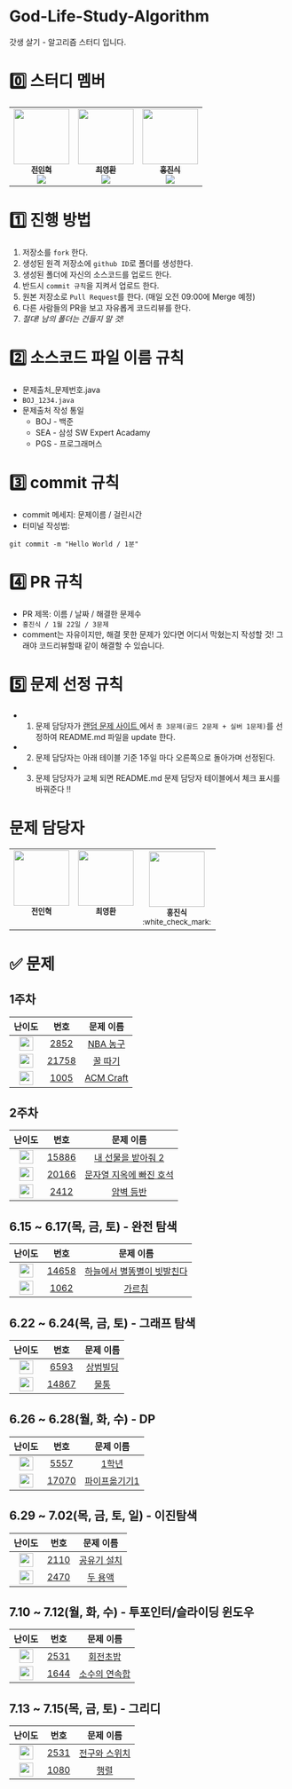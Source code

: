 # God-Life-Study-Algorithm

갓생 살기 - 알고리즘 스터디 입니다.

# 0️⃣ 스터디 멤버

<table>
    <tr>
        <td align="center">
	    <a href="https://github.com/wjs5025">
	    	<img src="https://avatars.githubusercontent.com/u/21137298?v=4?s=100" width="100px;" alt=""/>
	    	<br/>
	    	<sub>
	    	<b>전인혁</b>
	    	<br/>
	    	<img src="https://us-central1-progress-markdown.cloudfunctions.net/progress/100"/>
	        </sub>
	    </a>
	    <br />
	</td>
        <td align="center">
	    <a href="https://github.com/longBright">
	    	<img src="https://avatars.githubusercontent.com/u/74171272?v=4?s=100" width="100px;" alt=""/>
	    	<br/>
	    	<sub>
	    	<b>최영환</b>
	    	<br/>
	    	<img src="https://us-central1-progress-markdown.cloudfunctions.net/progress/100"/>
	        </sub>
	    </a>
	    <br />
	</td>
        <td align="center">
	    <a href="https://github.com/jinsikhong">
	    	<img src="https://avatars.githubusercontent.com/u/28581484?v=4?s=100" width="100px;" alt=""/>
	    	<br/>
	    	<sub>
	    	<b>홍진식</b>
	    	<br/>
	    	<img src="https://us-central1-progress-markdown.cloudfunctions.net/progress/100"/>
	        </sub>
	    </a>
	    <br />
	</td>
    </tr>
</table>

# 1️⃣ 진행 방법

1. 저장소를 `fork` 한다.
2. 생성된 원격 저장소에 `github ID`로 폴더를 생성한다.
3. 생성된 폴더에 자신의 소스코드를 업로드 한다.
4. 반드시 `commit 규칙`을 지켜서 업로드 한다.
5. 원본 저장소로 `Pull Request`를 한다. (매일 오전 09:00에 Merge 예정)
6. 다른 사람들의 PR을 보고 자유롭게 코드리뷰를 한다.
7. _절대! 남의 폴더는 건들지 말 것!_

# 2️⃣ 소스코드 파일 이름 규칙

- 문제출처\_문제번호.java
- `BOJ_1234.java`
- 문제출처 작성 통일
  - BOJ - 백준
  - SEA - 삼성 SW Expert Acadamy
  - PGS - 프로그래머스

# 3️⃣ commit 규칙

- commit 메세지: 문제이름 / 걸린시간
- 터미널 작성법:

```
git commit -m "Hello World / 1분"
```

# 4️⃣ PR 규칙

- PR 제목: 이름 / 날짜 / 해결한 문제수
- `홍진식 / 1월 22일 / 3문제`
- comment는 자유이지만, 해결 못한 문제가 있다면 어디서 막혔는지 작성할 것! 그래야 코드리뷰할때 같이 해결할 수 있습니다.

# 5️⃣ 문제 선정 규칙

- 1. 문제 담당자가 <a href="https://github.com/tony9402/baekjoon/blob/main/picked.md"> 랜덤 문제 사이트 </a> 에서 `총 3문제(골드 2문제 + 실버 1문제)`를 선정하여 README.md 파일을 update 한다.
- 2. 문제 담당자는 아래 테이블 기준 1주일 마다 오른쪽으로 돌아가며 선정된다.
- 3. 문제 담당자가 교체 되면 README.md 문제 담당자 테이블에서 체크 표시를 바꿔준다 !!

# 문제 담당자

<table>
    <tr>
        <td align="center">
	    	<img src="https://avatars.githubusercontent.com/u/21137298?v=4?s=100" width="100px;" alt=""/>
	    	<br/>
	    	<sub>
	    	<b>전인혁</b>
	    	<br/>
           <!-- :white_check_mark: -->
	        </sub>
	    <br />
	</td>
        <td align="center">
	    	<img src="https://avatars.githubusercontent.com/u/74171272?v=4?s=100" width="100px;" alt=""/>
	    	<br/>
	    	<sub>
	    	<b>최영환</b>
	    	<br/>
	    	<!-- :white_check_mark: -->
	        </sub>
	    <br />
	</td>
        <td align="center">
	    	<img src="https://avatars.githubusercontent.com/u/28581484?v=4?s=100" width="100px;" alt=""/>
	    	<br/>
	    	<sub>
	    	<b>홍진식</b>
	    	<br/>
           :white_check_mark: 
	        </sub>
	    <br />
	</td>
    </tr>
</table>

# ✅ 문제

## 1주차

|                                       난이도                                       |                      번호                      |                     문제 이름                     |
| :--------------------------------------------------------------------------------: | :--------------------------------------------: | :-----------------------------------------------: |
| <img height="25px" width="25px" src="https://static.solved.ac/tier_small/8.svg"/>  |  [2852](https://www.acmicpc.net/problem/2852)  | [NBA 농구](https://www.acmicpc.net/problem/2852)  |
| <img height="25px" width="25px" src="https://static.solved.ac/tier_small/11.svg"/> | [21758](https://www.acmicpc.net/problem/21758) | [꿀 따기](https://www.acmicpc.net/problem/21758)  |
| <img height="25px" width="25px" src="https://static.solved.ac/tier_small/13.svg"/> |  [1005](https://www.acmicpc.net/problem/1005)  | [ACM Craft](https://www.acmicpc.net/problem/1005) |

## 2주차

|                                       난이도                                       |                      번호                      |                            문제 이름                             |
| :--------------------------------------------------------------------------------: | :--------------------------------------------: | :--------------------------------------------------------------: |
| <img height="25px" width="25px" src="https://static.solved.ac/tier_small/8.svg"/>  | [15886](https://www.acmicpc.net/problem/15886) |   [내 선물을 받아줘 2](https://www.acmicpc.net/problem/15886)    |
| <img height="25px" width="25px" src="https://static.solved.ac/tier_small/11.svg"/> | [20166](https://www.acmicpc.net/problem/20166) | [문자열 지옥에 빠진 호석](https://www.acmicpc.net/problem/20166) |
| <img height="25px" width="25px" src="https://static.solved.ac/tier_small/12.svg"/> | [2412](https://www.acmicpc.net/problem/21758)  |        [암벽 등반](https://www.acmicpc.net/problem/2412)         |

## 6.15 ~ 6.17(목, 금, 토) - 완전 탐색

|                                       난이도                                       |                      번호                      |                     문제 이름                     |
| :--------------------------------------------------------------------------------: | :--------------------------------------------: | :-----------------------------------------------: |
| <img height="25px" width="25px" src="https://static.solved.ac/tier_small/13.svg"/>  |  [14658](https://www.acmicpc.net/problem/14658)  | [하늘에서 별똥별이 빗발친다](https://www.acmicpc.net/problem/14658)  |
| <img height="25px" width="25px" src="https://static.solved.ac/tier_small/12.svg"/> | [1062](https://www.acmicpc.net/problem/1062) | [가르침](https://www.acmicpc.net/problem/1062)  |

## 6.22 ~ 6.24(목, 금, 토) - 그래프 탐색

|                                       난이도                                       |                      번호                      |                     문제 이름                     |
| :--------------------------------------------------------------------------------: | :--------------------------------------------: | :-----------------------------------------------: |
| <img height="25px" width="25px" src="https://static.solved.ac/tier_small/11.svg"/>  |  [6593](https://www.acmicpc.net/problem/6593)  | [상범빌딩](https://www.acmicpc.net/problem/6593)  |
| <img height="25px" width="25px" src="https://static.solved.ac/tier_small/14.svg"/> | [14867](https://www.acmicpc.net/problem/14867) | [물통](https://www.acmicpc.net/problem/14867)  |


## 6.26 ~ 6.28(월, 화, 수) - DP

|                                       난이도                                       |                      번호                      |                     문제 이름                     |
| :--------------------------------------------------------------------------------: | :--------------------------------------------: | :-----------------------------------------------: |
| <img height="25px" width="25px" src="https://static.solved.ac/tier_small/11.svg"/>  |  [5557](https://www.acmicpc.net/problem/5557)  | [1학년](https://www.acmicpc.net/problem/5557)  |
| <img height="25px" width="25px" src="https://static.solved.ac/tier_small/11.svg"/> | [17070](https://www.acmicpc.net/problem/17070) | [파이프옮기기1](https://www.acmicpc.net/problem/17070)  |


## 6.29 ~ 7.02(목, 금, 토, 일) - 이진탐색

|                                       난이도                                       |                      번호                      |                     문제 이름                     |
| :--------------------------------------------------------------------------------: | :--------------------------------------------: | :-----------------------------------------------: |
| <img height="25px" width="25px" src="https://static.solved.ac/tier_small/11.svg"/>  |  [2110](https://www.acmicpc.net/problem/2110)  | [공유기 설치](https://www.acmicpc.net/problem/2110)  |
| <img height="25px" width="25px" src="https://static.solved.ac/tier_small/11.svg"/> | [2470](https://www.acmicpc.net/problem/2470) | [두 용액](https://www.acmicpc.net/problem/2470)  |

## 7.10 ~ 7.12(월, 화, 수) - 투포인터/슬라이딩 윈도우

|                                       난이도                                       |                      번호                      |                     문제 이름                     |
| :--------------------------------------------------------------------------------: | :--------------------------------------------: | :-----------------------------------------------: |
| <img height="25px" width="25px" src="https://static.solved.ac/tier_small/10.svg"/>  |  [2531](https://www.acmicpc.net/problem/2531)  | [회전초밥](https://www.acmicpc.net/problem/2531)  |
| <img height="25px" width="25px" src="https://static.solved.ac/tier_small/13.svg"/> | [1644](https://www.acmicpc.net/problem/1644) | [소수의 연속합](https://www.acmicpc.net/problem/1644)  |

## 7.13 ~ 7.15(목, 금, 토) - 그리디

|                                       난이도                                       |                      번호                      |                     문제 이름                     |
| :--------------------------------------------------------------------------------: | :--------------------------------------------: | :-----------------------------------------------: |
| <img height="25px" width="25px" src="https://static.solved.ac/tier_small/11.svg"/>  |  [2531](https://www.acmicpc.net/problem/2138)  | [전구와 스위치](https://www.acmicpc.net/problem/2138)  |
| <img height="25px" width="25px" src="https://static.solved.ac/tier_small/10.svg"/> | [1080](https://www.acmicpc.net/problem/1080) | [행렬](https://www.acmicpc.net/problem/1080)  |

